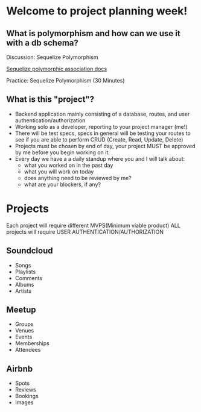 # Welcome to project planning week!


## What is polymorphism and how can we use it with a db schema?

Discussion: Sequelize Polymorphism

[Sequelize polymorphic association docs](https://sequelize.org/docs/v6/advanced-association-concepts/polymorphic-associations/)

Practice: Sequelize Polymorphism (30 Minutes)

## What is this "project"?

- Backend application mainly consisting of a database, routes, and user authentication/authorization
- Working solo as a developer, reporting to your project manager (me!)
- There will be test specs, specs in general will be testing your routes to see if you are able to perform CRUD (Create, Read, Update, Delete)
- Projects must be chosen by end of day, your project MUST be approved by me before you begin working on it.
- Every day we have a a daily standup where you and I will talk about:
    - what you worked on in the past day
    - what you will work on today
    - does anything need to be reviewed by me?
    - what are your blockers, if any?


# Projects

Each project will require different MVPS(Minimum viable product)
ALL projects will require USER AUTHENTICATION/AUTHORIZATION

## Soundcloud

- Songs
- Playlists
- Comments
- Albums
- Artists


## Meetup

- Groups
- Venues
- Events
- Memberships
- Attendees

## Airbnb

- Spots
- Reviews
- Bookings
- Images
